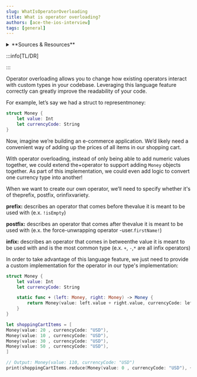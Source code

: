 ```yaml
---
slug: WhatIsOperatorOverloading
title: What is operator overloading?
authors: [ace-the-ios-interview]
tags: [general]
---
```


<details>
  <summary>**Sources & Resources**</summary>

  **Main Source:** [Ace the iOS Interview](https://aryamansharda.gumroad.com/l/tcvck)

  **Additional Sources:**

  **Further Reading:**

</details>

:::info[TL/DR]

:::

Operator overloading allows you to change how existing operators interact with custom types in your codebase. Leveraging this language feature correctly can greatly improve the readability of your code.

For example, let’s say we had a struct to representmoney:
```swift
struct Money {
    let value: Int
    let currencyCode: String
}
```

Now, imagine we’re building an e-commerce application. We’d likely need a convenient way of adding up the prices of all items in our shopping cart.

With operator overloading, instead of only being able to add numeric values together, we could extend the+operator to support adding `Money` objects together. As part of this implementation, we could even add logic to convert one currency type into another!

When we want to create our own operator, we’ll need to specify whether it's of theprefix, postfix, orinfixvariety.

**prefix:** describes an operator that comes before thevalue it is meant to be used with (e.x. `!isEmpty`)

**postfix:** describes an operator that comes after thevalue it is meant to be used with (e.x. the force-unwrapping operator -user.`firstName!`)

**infix:** describes an operator that comes in betweenthe value it is meant to be used with and is the most common type (e.x. `+`, `-`,`*` are all infix operators)

In order to take advantage of this language feature, we just need to provide a custom implementation for the operator in our type's implementation:
```swift
struct Money {
    let value: Int
    let currencyCode: String

    static func + (left: Money, right: Money) -> Money {
        return Money(value: left.value + right.value, currencyCode: left.currencyCode)
    }
}

let shoppingCartItems = [
Money(value: 20 , currencyCode: "USD"),
Money(value: 10 , currencyCode: "USD"),
Money(value: 30 , currencyCode: "USD"),
Money(value: 50 , currencyCode: "USD"),
]

// Output: Money(value: 110, currencyCode: "USD")
print(shoppingCartItems.reduce(Money(value: 0 , currencyCode: "USD"), +))
```
